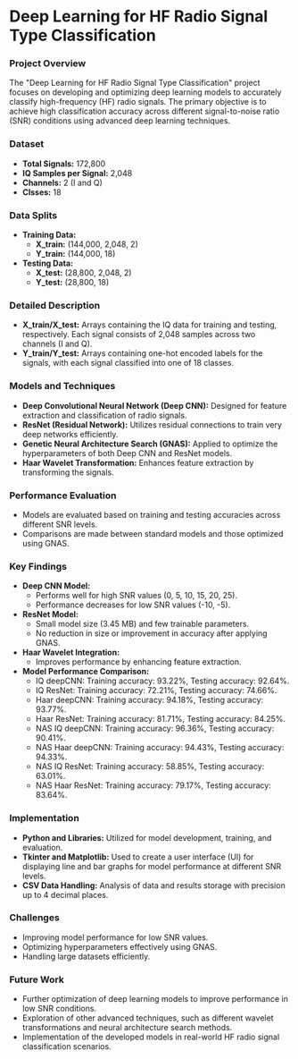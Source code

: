 # Deep Learning for HF Radio Signal Type Classification

### Project Overview
The "Deep Learning for HF Radio Signal Type Classification" project focuses on developing and optimizing deep learning models to accurately classify high-frequency (HF) radio signals. The primary objective is to achieve high classification accuracy across different signal-to-noise ratio (SNR) conditions using advanced deep learning techniques.

### Dataset
- **Total Signals:** 172,800
- **IQ Samples per Signal:** 2,048
- **Channels:** 2 (I and Q)
- **Clsses:** 18

### Data Splits
- **Training Data:**
  - **X_train:** (144,000, 2,048, 2)
  - **Y_train:** (144,000, 18)
- **Testing Data:**
  - **X_test:** (28,800, 2,048, 2)
  - **Y_test:** (28,800, 18)

### Detailed Description
- **X_train/X_test:** Arrays containing the IQ data for training and testing, respectively. Each signal consists of 2,048 samples across two channels (I and Q).
- **Y_train/Y_test:** Arrays containing one-hot encoded labels for the signals, with each signal classified into one of 18 classes.

### Models and Techniques
- **Deep Convolutional Neural Network (Deep CNN):** Designed for feature extraction and classification of radio signals.
- **ResNet (Residual Network):** Utilizes residual connections to train very deep networks efficiently.
- **Genetic Neural Architecture Search (GNAS):** Applied to optimize the hyperparameters of both Deep CNN and ResNet models.
- **Haar Wavelet Transformation:** Enhances feature extraction by transforming the signals.

### Performance Evaluation
- Models are evaluated based on training and testing accuracies across different SNR levels.
- Comparisons are made between standard models and those optimized using GNAS.

### Key Findings
- **Deep CNN Model:**
  - Performs well for high SNR values (0, 5, 10, 15, 20, 25).
  - Performance decreases for low SNR values (-10, -5).
- **ResNet Model:**
  - Small model size (3.45 MB) and few trainable parameters.
  - No reduction in size or improvement in accuracy after applying GNAS.
- **Haar Wavelet Integration:**
  - Improves performance by enhancing feature extraction.
- **Model Performance Comparison:**
  - IQ deepCNN: Training accuracy: 93.22%, Testing accuracy: 92.64%.
  - IQ ResNet: Training accuracy: 72.21%, Testing accuracy: 74.66%.
  - Haar deepCNN: Training accuracy: 94.18%, Testing accuracy: 93.77%.
  - Haar ResNet: Training accuracy: 81.71%, Testing accuracy: 84.25%.
  - NAS IQ deepCNN: Training accuracy: 96.36%, Testing accuracy: 90.41%.
  - NAS Haar deepCNN: Training accuracy: 94.43%, Testing accuracy: 94.33%.
  - NAS IQ ResNet: Training accuracy: 58.85%, Testing accuracy: 63.01%.
  - NAS Haar ResNet: Training accuracy: 79.17%, Testing accuracy: 83.64%.

### Implementation
- **Python and Libraries:** Utilized for model development, training, and evaluation.
- **Tkinter and Matplotlib:** Used to create a user interface (UI) for displaying line and bar graphs for model performance at different SNR levels.
- **CSV Data Handling:** Analysis of data and results storage with precision up to 4 decimal places.

### Challenges
- Improving model performance for low SNR values.
- Optimizing hyperparameters effectively using GNAS.
- Handling large datasets efficiently.

### Future Work
- Further optimization of deep learning models to improve performance in low SNR conditions.
- Exploration of other advanced techniques, such as different wavelet transformations and neural architecture search methods.
- Implementation of the developed models in real-world HF radio signal classification scenarios.
